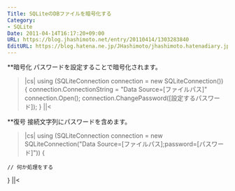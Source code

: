 ```yaml
---
Title: SQLiteのDBファイルを暗号化する
Category:
- SQLite
Date: 2011-04-14T16:17:20+09:00
URL: https://blog.jhashimoto.net/entry/20110414/1303283840
EditURL: https://blog.hatena.ne.jp/JHashimoto/jhashimoto.hatenadiary.jp/atom/entry/12921228815717257796
---
```



**暗号化
パスワードを設定することで暗号化されます。

>|cs|
using (SQLiteConnection connection = new SQLiteConnection()) {
	connection.ConnectionString = "Data Source=[ファイルパス]"
	connection.Open();
	connection.ChangePassword([設定するパスワード]);
}
||<

**復号
接続文字列にパスワードを含めます。

>|cs|
using (SQLiteConnection connection
	 = new SQLiteConnection("Data Source=[ファイルパス];password=[パスワード]")) {

	// 何か処理をする

}
||<
